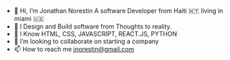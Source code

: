 - 👋 Hi, I’m Jonathan Norestin A software Developer from Haiti 🇭🇹 living in miami 🇺🇸
- 👀 I Design and Build software from Thoughts to reality. 
- 🌱 I Know HTML, CSS, JAVASCRIPT, REACT.JS, PYTHON 
- 💞️ I’m looking to collaborate on starting a company 
- 📫 How to reach me jnorestin@gmail.com

<!---
jnorestin/jnorestin is a ✨ special ✨ repository because its `README.md` (this file) appears on your GitHub profile.
You can click the Preview link to take a look at your changes.
--->
